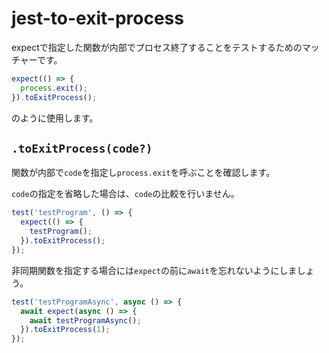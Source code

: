 # jest-to-exit-process

expectで指定した関数が内部でプロセス終了することをテストするためのマッチャーです。

```ts
expect(() => {
  process.exit();
}).toExitProcess();
```

のように使用します。

## `.toExitProcess(code?)`

関数が内部で`code`を指定し`process.exit`を呼ぶことを確認します。

`code`の指定を省略した場合は、`code`の比較を行いません。

```ts
test('testProgram', () => {
  expect(() => {
    testProgram();
  }).toExitProcess();
});
```

非同期関数を指定する場合には`expect`の前に`await`を忘れないようにしましょう。

```ts
test('testProgramAsync', async () => {
  await expect(async () => {
    await testProgramAsync();
  }).toExitProcess(1);
});
```
